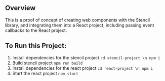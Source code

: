 ## Overview

This is a proof of concept of creating web components with the Stencil library, and integrating them into a React project, including passing event callbacks to the React project.

## To Run this Project:

1. Install dependencies for the stencil project
`
    cd stencil-project \n
    npm i
`
2. Build stencil project
`
    npm run build
`
3. Install dependencies for the react project
`
    cd react-project \n
    npm i
`
4. Start the react project
`
    npm start
`
